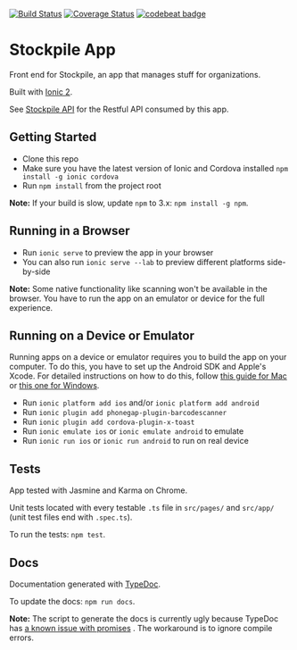 [![Build Status](https://travis-ci.org/emmanuelroussel/stockpile-app.svg?branch=master)](https://travis-ci.org/emmanuelroussel/stockpile-app)
[![Coverage Status](https://coveralls.io/repos/github/emmanuelroussel/stockpile-app/badge.svg)](https://coveralls.io/github/emmanuelroussel/stockpile-app)
[![codebeat badge](https://codebeat.co/badges/d0387971-f205-4146-8946-b8a8a8d1d2e2)](https://codebeat.co/projects/github-com-emmanuelroussel-stockpile-app)

# Stockpile App
Front end for Stockpile, an app that manages stuff for organizations.

Built with [Ionic 2](https://github.com/driftyco/ionic).

See [Stockpile API](https://github.com/AdamVig/stockpile-api) for the Restful API consumed by this app.

## Getting Started
- Clone this repo
- Make sure you have the latest version of Ionic and Cordova installed `npm install -g ionic cordova`
- Run `npm install` from the project root

**Note:** If your build is slow, update `npm` to 3.x: `npm install -g npm`.

## Running in a Browser
- Run `ionic serve` to preview the app in your browser
- You can also run `ionic serve --lab` to preview different platforms side-by-side

**Note:** Some native functionality like scanning won't be available in the browser. You have to run the app on an emulator or device for the full experience.

## Running on a Device or Emulator
Running apps on a device or emulator requires you to build the app on your computer. To do this, you have to set up the Android SDK and Apple's Xcode. For detailed instructions on how to do this, follow [this guide for Mac](https://ionicframework.com/docs/v2/resources/platform-setup/mac-setup.html) or [this one for Windows](https://ionicframework.com/docs/v2/resources/platform-setup/windows-setup.html).

- Run `ionic platform add ios` and/or `ionic platform add android`
- Run `ionic plugin add phonegap-plugin-barcodescanner`
- Run `ionic plugin add cordova-plugin-x-toast`
- Run `ionic emulate ios` or `ionic emulate android` to emulate
- Run `ionic run ios` or `ionic run android` to run on real device



## Tests
App tested with Jasmine and Karma on Chrome.

Unit tests located with every testable `.ts` file in `src/pages/` and `src/app/` (unit test files end with `.spec.ts`).

To run the tests: `npm test`.

## Docs
Documentation generated with [TypeDoc](https://github.com/TypeStrong/typedoc).

To update the docs: `npm run docs`.

**Note:** The script to generate the docs is currently ugly because TypeDoc has [a known issue with promises](https://github.com/TypeStrong/typedoc/issues/327) . The workaround is to ignore compile errors.

